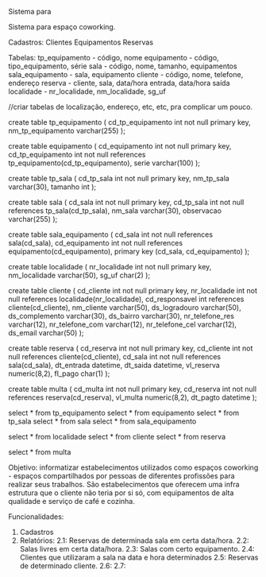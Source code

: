 Sistema para 

Sistema para espaço coworking.

Cadastros:
Clientes
Equipamentos
Reservas

Tabelas:
tp_equipamento - código, nome
equipamento - código, tipo_equipamento, série
sala - código, nome, tamanho, equipamentos
sala_equipamento - sala, equipamento
cliente - código, nome, telefone, endereço
reserva - cliente, sala, data/hora entrada, data/hora saída 
localidade - nr_localidade, nm_localidade, sg_uf

//criar tabelas de localização, endereço, etc, etc, pra complicar um pouco.

create table tp_equipamento
(
	cd_tp_equipamento int not null primary key,
	nm_tp_equipamento varchar(255)
);

create table equipamento
(
	cd_equipamento int not null primary key,
	cd_tp_equipamento int not null references tp_equipamento(cd_tp_equipamento),
	serie varchar(100)
);

create table tp_sala
(
	cd_tp_sala int not null primary key,
	nm_tp_sala varchar(30),
	tamanho int
);

create table sala
(
	cd_sala int not null primary key,
	cd_tp_sala int not null references tp_sala(cd_tp_sala),
	nm_sala varchar(30),
	observacao varchar(255)
);

create table sala_equipamento
(
	cd_sala int not null references sala(cd_sala),
	cd_equipamento int not null references equipamento(cd_equipamento),
	primary key (cd_sala, cd_equipamento)
);

create table localidade
(
	nr_localidade int not null primary key,
	nm_localidade varchar(50),
	sg_uf char(2)
);

create table cliente
(
	cd_cliente int not null primary key,
	nr_localidade int not null references localidade(nr_localidade),
	cd_responsavel int references cliente(cd_cliente),
	nm_cliente varchar(50),
	ds_logradouro varchar(50),
	ds_complemento varchar(30),
	ds_bairro varchar(30),
	nr_telefone_res varchar(12),
	nr_telefone_com varchar(12),
	nr_telefone_cel varchar(12),
	ds_email varchar(50)
);

create table reserva
(
	cd_reserva int not null primary key,
	cd_cliente int not null references cliente(cd_cliente),
	cd_sala int not null references sala(cd_sala),
	dt_entrada datetime,
	dt_saida datetime,
	vl_reserva numeric(8,2),
	fl_pago char(1)
);

create table multa
(
	cd_multa int not null primary key,
	cd_reserva int not null references reserva(cd_reserva),
	vl_multa numeric(8,2),
	dt_pagto datetime
);

select * from tp_equipamento
select * from equipamento
select * from tp_sala
select * from sala
select * from sala_equipamento

select * from localidade
select * from cliente
select * from reserva

select * from multa


Objetivo: informatizar estabelecimentos
utilizados como espaços coworking - espaços compartilhados por pessoas
de diferentes profissões para realizar seus trabalhos. São
estabelecimentos que oferecem uma infra estrutura que o cliente não
teria por si só, com equipamentos de alta qualidade e serviço de café e cozinha.

Funcionalidades:
1. Cadastros
2. Relatórios:
 2.1: Reservas de determinada sala em certa data/hora.
 2.2: Salas livres em certa data/hora.
 2.3: Salas com certo equipamento.
 2.4: Clientes que utilizaram a sala na data e hora determinados
 2.5: Reservas de determinado cliente.
 2.6: 
 2.7: